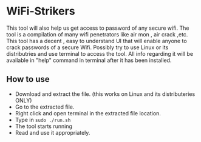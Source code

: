 # WiFi-Strikers
This tool will also help us get access to password of any secure wifi. The tool is a compilation of many wifi penetrators like air mon , air crack ,etc. This tool has a decent , easy to understand UI that will enable anyone to crack passwords of a secure Wifi.
Possibly try to use Linux or its distributries and use terminal to access the tool. All info regarding it will be available in "help" command in terminal after it has been installed.

## How to use
- Download and extract the file. (this works on Linux and its distributeries ONLY)
- Go to the extracted file.
- Right click and open terminal in the extracted file location. 
- Type in ``` sudo ./run.sh ```
- The tool starts running
- Read and use it appropriately.
